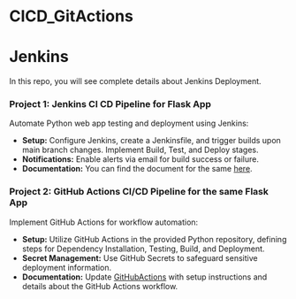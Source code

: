# CICD_GitActions

# Jenkins
In this repo, you will see complete details about Jenkins Deployment.

### Project 1: Jenkins CI CD Pipeline for Flask App

Automate Python web app testing and deployment using Jenkins:
- **Setup:** Configure Jenkins, create a Jenkinsfile, and trigger builds upon main branch changes. Implement Build, Test, and Deploy stages.
- **Notifications:** Enable alerts via email for build success or failure.
- **Documentation:** You can find the document for the same [here](https://github.com/mohanvedase/CICD_GitActions/blob/main/Jenkins.md).

### Project 2: GitHub Actions CI/CD Pipeline for the same Flask App

Implement GitHub Actions for workflow automation:
- **Setup:** Utilize GitHub Actions in the provided Python repository, defining steps for Dependency Installation, Testing, Build, and Deployment.
- **Secret Management:** Use GitHub Secrets to safeguard sensitive deployment information.
- **Documentation:** Update [GitHubActions](https://github.com/sayanalokesh/Jenkins/blob/main/GitHub%20Actions.md) with setup instructions and details about the GitHub Actions workflow.
